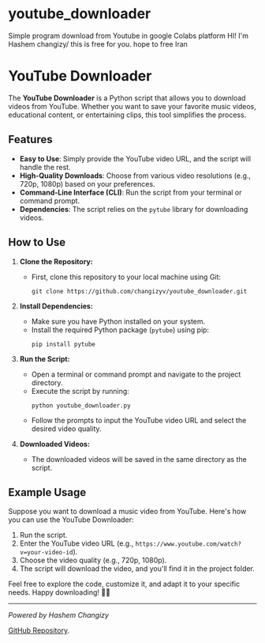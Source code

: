 # youtube_downloader
Simple program download from Youtube in google Colabs platform
HI! I'm Hashem changizy/
this is free for you. hope to  free Iran

# YouTube Downloader

The **YouTube Downloader** is a Python script that allows you to download videos from YouTube. Whether you want to save your favorite music videos, educational content, or entertaining clips, this tool simplifies the process.

## Features

- **Easy to Use**: Simply provide the YouTube video URL, and the script will handle the rest.
- **High-Quality Downloads**: Choose from various video resolutions (e.g., 720p, 1080p) based on your preferences.
- **Command-Line Interface (CLI)**: Run the script from your terminal or command prompt.
- **Dependencies**: The script relies on the `pytube` library for downloading videos.

## How to Use

1. **Clone the Repository:**
    - First, clone this repository to your local machine using Git:
      ```
      git clone https://github.com/changizyv/youtube_downloader.git
      ```

2. **Install Dependencies:**
    - Make sure you have Python installed on your system.
    - Install the required Python package (`pytube`) using pip:
      ```
      pip install pytube
      ```

3. **Run the Script:**
    - Open a terminal or command prompt and navigate to the project directory.
    - Execute the script by running:
      ```
      python youtube_downloader.py
      ```
    - Follow the prompts to input the YouTube video URL and select the desired video quality.

4. **Downloaded Videos:**
    - The downloaded videos will be saved in the same directory as the script.

## Example Usage

Suppose you want to download a music video from YouTube. Here's how you can use the YouTube Downloader:

1. Run the script.
2. Enter the YouTube video URL (e.g., `https://www.youtube.com/watch?v=your-video-id`).
3. Choose the video quality (e.g., 720p, 1080p).
4. The script will download the video, and you'll find it in the project folder.

Feel free to explore the code, customize it, and adapt it to your specific needs. Happy downloading! 🎥🚀

---

*Powered by Hashem Changizy*

[GitHub Repository](https://github.com/changizyv/youtube_downloader).
